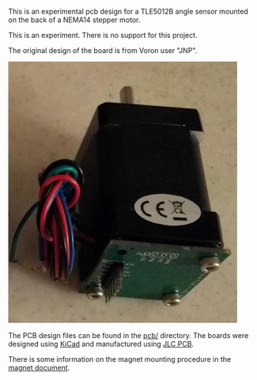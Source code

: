This is an experimental pcb design for a TLE5012B angle sensor mounted
on the back of a NEMA14 stepper motor.

This is an experiment. There is no support for this project.

The original design of the board is from Voron user "JNP".

![board_stepper](docs/img/board_stepper.jpg)

The PCB design files can be found in the [pcb/](pcb/) directory.  The
boards were designed using [KiCad](https://kicad.org/) and
manufactured using [JLC PCB](https://jlcpcb.com/).

There is some information on the magnet mounting procedure in the
[magnet document](docs/magnet.md).

